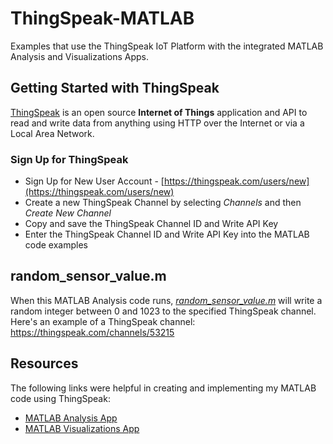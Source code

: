 # ThingSpeak-MATLAB
Examples that use the ThingSpeak IoT Platform with the integrated MATLAB Analysis and Visualizations Apps.

## Getting Started with ThingSpeak
[ThingSpeak](https://thingspeak.com) is an open source **Internet of Things** application and API to read and write data from anything using HTTP over the Internet or via a Local Area Network.

### Sign Up for ThingSpeak
* Sign Up for New User Account - [https://thingspeak.com/users/new](https://thingspeak.com/users/new)
* Create a new ThingSpeak Channel by selecting _Channels_ and then _Create New Channel_
* Copy and save the ThingSpeak Channel ID and Write API Key
* Enter the ThingSpeak Channel ID and Write API Key into the MATLAB code examples

## random_sensor_value.m
When this MATLAB Analysis code runs, _[random_sensor_value.m](/random_sensor_value.m)_ will write a random integer between 0 and 1023 to the specified ThingSpeak channel. Here's an example of a ThingSpeak channel: https://thingspeak.com/channels/53215

## Resources
The following links were helpful in creating and implementing my MATLAB code using ThingSpeak:

* [MATLAB Analysis App](https://thingspeak.com/docs/matlab_analysis)
* [MATLAB Visualizations App](https://thingspeak.com/docs/matlab_visualizations)
